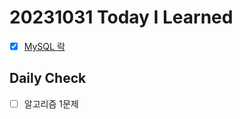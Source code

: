 # 20231031 Today I Learned
- [X] [MySQL 락](../../DataBase//MySQL_lock.md)

## Daily Check
- [ ] 알고리즘 1문제